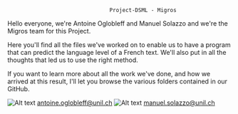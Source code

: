                                     Project-DSML - Migros
Hello everyone, we're Antoine Oglobleff and Manuel Solazzo and we're the Migros team for this Project.

Here you'll find all the files we've worked on to enable us to have a program that can predict the language level of a French text. We'll also put in all the thoughts that led us to use the right method.

If you want to learn more about all the work we've done, and how we arrived at this result, I'll let you browse the various folders contained in our GitHub.


![Alt text](logomail-removebg-preview-1.png) antoine.oglobleff@unil.ch
![Alt text](logomail-removebg-preview-2.png) manuel.solazzo@unil.ch
